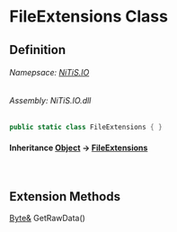 # FileExtensions Class
## Definition

###### Namepsace: [NiTiS.IO](https://nitis-dev.github.io/NiTiSLibsWiki/Namespaces/NiTiS.IO)
###### Assembly: NiTiS.IO.dll

#### 
```c#
public static class FileExtensions { }
```
#### Inheritance [Object](https://docs.microsoft.com/dotnet/api/system.object) &#8594; [FileExtensions](https://nitis-dev.github.io/NiTiSLibsWiki/NiTiS/IO/FileExtensions)  
#### 

<br>

  
  
  
  
## Extension Methods
[Byte&](https://docs.microsoft.com/dotnet/api/system.byte&) GetRawData()  

  
